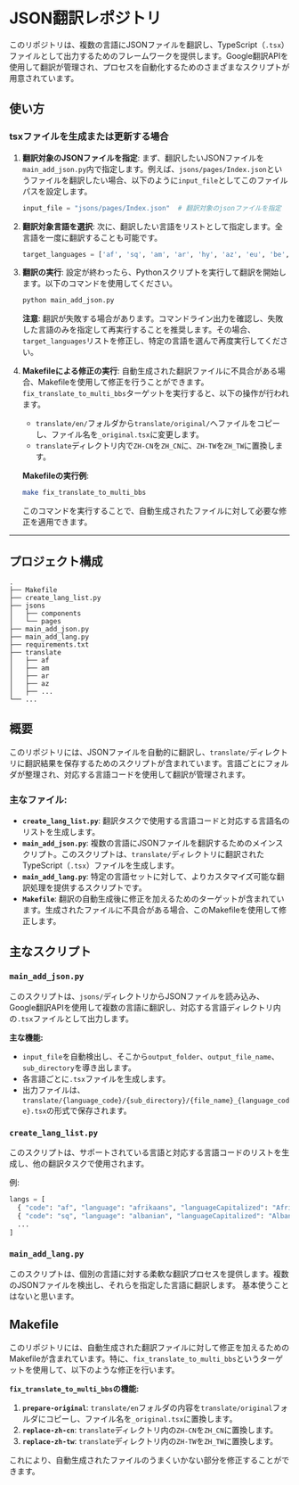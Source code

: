 # JSON翻訳レポジトリ

このリポジトリは、複数の言語にJSONファイルを翻訳し、TypeScript（`.tsx`）ファイルとして出力するためのフレームワークを提供します。Google翻訳APIを使用して翻訳が管理され、プロセスを自動化するためのさまざまなスクリプトが用意されています。


## 使い方

### tsxファイルを生成または更新する場合

1. **翻訳対象のJSONファイルを指定**: 
   まず、翻訳したいJSONファイルを`main_add_json.py`内で指定します。例えば、`jsons/pages/Index.json`というファイルを翻訳したい場合、以下のように`input_file`としてこのファイルパスを設定します。

   ```python
   input_file = "jsons/pages/Index.json"  # 翻訳対象のjsonファイルを指定
   ```

2. **翻訳対象言語を選択**: 
   次に、翻訳したい言語をリストとして指定します。全言語を一度に翻訳することも可能です。

   ```python
   target_languages = ['af', 'sq', 'am', 'ar', 'hy', 'az', 'eu', 'be', 'bn', 'bs', 'bg', 'ca', 'ceb', 'ny', 'zh-cn', 'zh-tw', 'co', 'hr', 'cs', 'da', 'nl', 'en', 'eo', 'et', 'tl', 'fi', 'fr', 'fy', 'gl', 'ka', 'de', 'el', 'gu', 'ht', 'ha', 'haw', 'iw', 'he', 'hi', 'hmn', 'hu', 'is', 'ig', 'id', 'ga', 'it', 'ja', 'jw', 'kn', 'kk', 'km', 'ko', 'ku', 'ky', 'lo', 'la', 'lv', 'lt', 'lb', 'mk', 'mg', 'ms', 'ml', 'mt', 'mi', 'mr', 'mn', 'my', 'ne', 'no', 'or', 'ps', 'fa', 'pl', 'pt', 'pa', 'ro', 'ru', 'sm', 'gd', 'sr', 'st', 'sn', 'sd', 'si', 'sk', 'sl', 'so', 'es', 'su', 'sw', 'sv', 'tg', 'ta', 'te', 'th', 'tr', 'uk', 'ur', 'ug', 'uz', 'vi', 'cy', 'xh', 'yi', 'yo', 'zu']
   ```

3. **翻訳の実行**: 
   設定が終わったら、Pythonスクリプトを実行して翻訳を開始します。以下のコマンドを使用してください。

   ```bash
   python main_add_json.py
   ```

   **注意**: 翻訳が失敗する場合があります。コマンドライン出力を確認し、失敗した言語のみを指定して再実行することを推奨します。その場合、`target_languages`リストを修正し、特定の言語を選んで再度実行してください。

4. **Makefileによる修正の実行**: 
   自動生成された翻訳ファイルに不具合がある場合、Makefileを使用して修正を行うことができます。`fix_translate_to_multi_bbs`ターゲットを実行すると、以下の操作が行われます。

   - `translate/en/`フォルダから`translate/original/`へファイルをコピーし、ファイル名を`_original.tsx`に変更します。
   - `translate`ディレクトリ内で`ZH-CN`を`ZH_CN`に、`ZH-TW`を`ZH_TW`に置換します。

   **Makefileの実行例**:
   ```bash
   make fix_translate_to_multi_bbs
   ```

   このコマンドを実行することで、自動生成されたファイルに対して必要な修正を適用できます。


---

## プロジェクト構成

```
.
├── Makefile
├── create_lang_list.py
├── jsons
│   ├── components
│   └── pages
├── main_add_json.py
├── main_add_lang.py
├── requirements.txt
├── translate
│   ├── af
│   ├── am
│   ├── ar
│   ├── az
│   ├── ...
└── ...
```

## 概要

このリポジトリには、JSONファイルを自動的に翻訳し、`translate/`ディレクトリに翻訳結果を保存するためのスクリプトが含まれています。言語ごとにフォルダが整理され、対応する言語コードを使用して翻訳が管理されます。

### 主なファイル:
- **`create_lang_list.py`**: 翻訳タスクで使用する言語コードと対応する言語名のリストを生成します。
- **`main_add_json.py`**: 複数の言語にJSONファイルを翻訳するためのメインスクリプト。このスクリプトは、`translate/`ディレクトリに翻訳されたTypeScript（`.tsx`）ファイルを生成します。
- **`main_add_lang.py`**: 特定の言語セットに対して、よりカスタマイズ可能な翻訳処理を提供するスクリプトです。
- **`Makefile`**: 翻訳の自動生成後に修正を加えるためのターゲットが含まれています。生成されたファイルに不具合がある場合、このMakefileを使用して修正します。

## 主なスクリプト

### `main_add_json.py`

このスクリプトは、`jsons/`ディレクトリからJSONファイルを読み込み、Google翻訳APIを使用して複数の言語に翻訳し、対応する言語ディレクトリ内の`.tsx`ファイルとして出力します。

**主な機能:**
- `input_file`を自動検出し、そこから`output_folder`、`output_file_name`、`sub_directory`を導き出します。
- 各言語ごとに`.tsx`ファイルを生成します。
- 出力ファイルは、`translate/{language_code}/{sub_directory}/{file_name}_{language_code}.tsx`の形式で保存されます。

### `create_lang_list.py`

このスクリプトは、サポートされている言語と対応する言語コードのリストを生成し、他の翻訳タスクで使用されます。

例:
```python
langs = [
  { "code": "af", "language": "afrikaans", "languageCapitalized": "Afrikaans" },
  { "code": "sq", "language": "albanian", "languageCapitalized": "Albanian" },
  ...
]
```

### `main_add_lang.py`

このスクリプトは、個別の言語に対する柔軟な翻訳プロセスを提供します。複数のJSONファイルを検出し、それらを指定した言語に翻訳します。
基本使うことはないと思います。

## Makefile

このリポジトリには、自動生成された翻訳ファイルに対して修正を加えるためのMakefileが含まれています。特に、`fix_translate_to_multi_bbs`というターゲットを使用して、以下のような修正を行います。

**`fix_translate_to_multi_bbs`の機能:**
1. **`prepare-original`**: `translate/en`フォルダの内容を`translate/original`フォルダにコピーし、ファイル名を`_original.tsx`に置換します。
2. **`replace-zh-cn`**: `translate`ディレクトリ内の`ZH-CN`を`ZH_CN`に置換します。
3. **`replace-zh-tw`**: `translate`ディレクトリ内の`ZH-TW`を`ZH_TW`に置換します。

これにより、自動生成されたファイルのうまくいかない部分を修正することができます。
